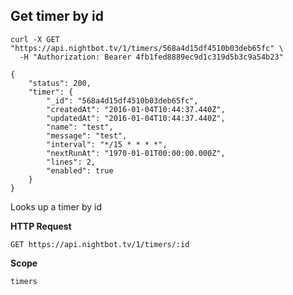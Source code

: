 ## Get timer by id

```cURL
curl -X GET "https://api.nightbot.tv/1/timers/568a4d15df4510b03deb65fc" \
  -H "Authorization: Bearer 4fb1fed8889ec9d1c319d5b3c9a54b23"

{
    "status": 200,
    "timer": {
        "_id": "568a4d15df4510b03deb65fc",
        "createdAt": "2016-01-04T10:44:37.440Z",
        "updatedAt": "2016-01-04T10:44:37.440Z",
        "name": "test",
        "message": "test",
        "interval": "*/15 * * * *",
        "nextRunAt": "1970-01-01T00:00:00.000Z",
        "lines": 2,
        "enabled": true
    }
}
```

Looks up a timer by id

**HTTP Request**

`GET https://api.nightbot.tv/1/timers/:id`

**Scope**

`timers`